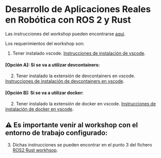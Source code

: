 # Desarrollo de Aplicaciones Reales en Robótica con ROS 2 y Rust

Las instrucciones del _workshop_ pueden encontrarse [aquí](./ROS2%20Rust%20workshop.ipynb).

Los requerimientos del workshop son:

 1. Tener instalado vscode. [Instrucciones de instalación de vscode](https://code.visualstudio.com/docs/setup/linux).

#### [Opción A]: Si se va a utilizar devcontainers:
 &emsp; 2. Tener instalado la extensión de devcontainers en vscode. [Instrucciones de instalación de devcontainers en vscode](https://code.visualstudio.com/docs/devcontainers/containers).
#### [Opción B]: Si se va a utilizar docker:
 &emsp; 2. Tener instalado la extensión de docker en vscode. [Instrucciones de instalación de docker en vscode](https://code.visualstudio.com/docs/containers/overview).

 ## ⚠️ Es importante venir al workshop con el entorno de trabajo configurado:
 3. Dichas instrucciones se pueden encontrar en el punto 3 del fichero [ROS2 Rust workhsop](ROS2%20Rust%20workshop.ipynb).
